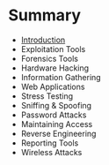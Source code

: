 # Summary

* [Introduction](README.md)
* Exploitation Tools
* Forensics Tools
* Hardware Hacking
* Information Gathering
* Web Applications
* Stress Testing
* Sniffing & Spoofing
* Password Attacks
* Maintaining Access
* Reverse Engineering
* Reporting Tools
* Wireless Attacks

